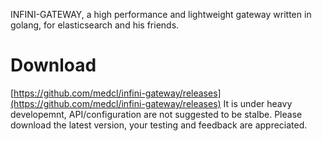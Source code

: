 INFINI-GATEWAY, a high performance and lightweight gateway written in golang, for elasticsearch and his friends.

# Download
[https://github.com/medcl/infini-gateway/releases](https://github.com/medcl/infini-gateway/releases)
It is under heavy developemnt, API/configuration are not suggested to be stalbe.
Please download the latest version, your testing and feedback are appreciated.

